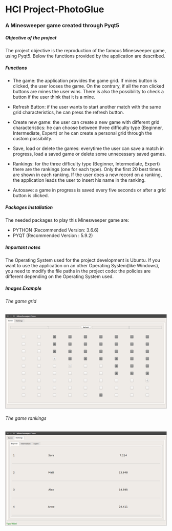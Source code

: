 # HCI Project-PhotoGlue
### A Minesweeper game created through Pyqt5

##### Objective of the project

The project objective is the reproduction of the famous Minesweeper game, using Pyqt5.
Below the functions provided by the application are described.

##### Functions

- The game: the application provides the game grid. If mines button is clicked, the user looses the game. On the contrary, if all the non clicked buttons are mines the user wins. There is also the possibility to check a button if the user think that it is a mine.

- Refresh Button: if the user wants to start another match with the same grid characteristics, he can press the refresh button.

- Create new game: the user can create a new game with different grid characteristics: he can choose between three difficulty type (Beginner, Intermediate, Expert) or he can create a personal grid through the custom possibility.

- Save, load or delete the games: everytime the user can save a match in progress, load a saved game or delete some unnecessary saved games.

- Rankings: for the three difficulty type (Beginner, Intermediate, Expert) there are the rankings (one for each type). Only the first 20 best times are shown in each ranking. If the user does a new record on a ranking, the application leads the user to insert his name in the ranking.

- Autosave: a game in progress is saved every five seconds or after a grid button is clicked.

##### Packages Installation

The needed packages to play this Minesweeper game are:

- PYTHON (Recommended Version: 3.6.6)
- PYQT (Recommended Version : 5.9.2) 

##### Important notes

The Operating System used for the project development is Ubuntu. If you want to use the application on an other Operating System(like Windows), you need to modify the file paths in the project code: the policies are different depending on the Operating System used.

##### Images Example

###### The game grid
![](imageExampleGame.png)

###### The game rankings
![](imageExampleRankings.png)
